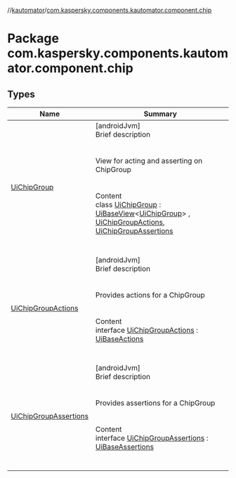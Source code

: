 //[kautomator](../index.md)/[com.kaspersky.components.kautomator.component.chip](index.md)



# Package com.kaspersky.components.kautomator.component.chip  


## Types  
  
|  Name|  Summary| 
|---|---|
| [UiChipGroup](-ui-chip-group/index.md)| [androidJvm]  <br>Brief description  <br><br><br>View for acting and asserting on ChipGroup<br><br>  <br>Content  <br>class [UiChipGroup](-ui-chip-group/index.md) : [UiBaseView](../com.kaspersky.components.kautomator.component.common.views/-ui-base-view/index.md)<[UiChipGroup](-ui-chip-group/index.md)> , [UiChipGroupActions](-ui-chip-group-actions/index.md), [UiChipGroupAssertions](-ui-chip-group-assertions/index.md)  <br><br><br>
| [UiChipGroupActions](-ui-chip-group-actions/index.md)| [androidJvm]  <br>Brief description  <br><br><br>Provides actions for a ChipGroup<br><br>  <br>Content  <br>interface [UiChipGroupActions](-ui-chip-group-actions/index.md) : [UiBaseActions](../com.kaspersky.components.kautomator.component.common.actions/-ui-base-actions/index.md)  <br><br><br>
| [UiChipGroupAssertions](-ui-chip-group-assertions/index.md)| [androidJvm]  <br>Brief description  <br><br><br>Provides assertions for a ChipGroup<br><br>  <br>Content  <br>interface [UiChipGroupAssertions](-ui-chip-group-assertions/index.md) : [UiBaseAssertions](../com.kaspersky.components.kautomator.component.common.assertions/-ui-base-assertions/index.md)  <br><br><br>

